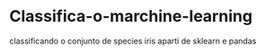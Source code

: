 # Classifica-o-marchine-learning
classificando o conjunto de species iris aparti de sklearn e pandas
